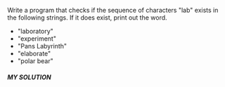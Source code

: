 Write a program that checks if the sequence of characters "lab" exists in the following strings. If it does exist, print out the word.

- "laboratory"
- "experiment"
- "Pans Labyrinth"
- "elaborate"
- "polar bear"

##### MY SOLUTION

